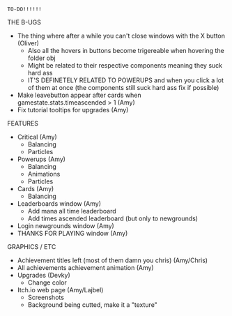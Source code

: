 <!-- ================ -->
	TO-DO!!!!!!
<!-- ================ -->

THE B-UGS
- The thing where after a while you can't close windows with the X button (Oliver)
	* Also all the hovers in buttons become trigereable when hovering the folder obj
	* Might be related to their respective components meaning they suck hard ass
	* IT'S DEFINETELY RELATED TO POWERUPS and when you click a lot of them at once (the components still suck hard ass fix if possible)
- Make leavebutton appear after cards when gamestate.stats.timeascended > 1 (Amy)
- Fix tutorial tooltips for upgrades (Amy)

FEATURES
- Critical (Amy)
	* Balancing
	* Particles
- Powerups (Amy)
	* Balancing
	* Animations
	* Particles
- Cards (Amy)
	* Balancing
- Leaderboards window (Amy)
	* Add mana all time leaderboard
	* Add times ascended leaderboard (but only to newgrounds)
- Login newgrounds window (Amy)
- THANKS FOR PLAYING window (Amy)

GRAPHICS / ETC
- Achievement titles left (most of them damn you chris) (Amy/Chris)
- All achievements achievement animation (Amy)
- Upgrades (Devky)
	* Change color
- Itch.io web page (Amy/Lajbel)
	* Screenshots
	* Background being cutted, make it a "texture"